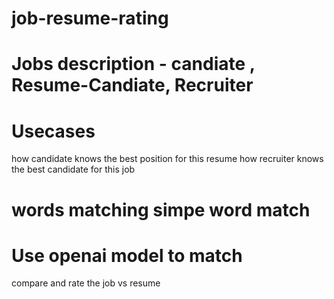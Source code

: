# job-resume-rating

# Jobs description - candiate , Resume-Candiate, Recruiter
# Usecases
  how candidate knows the best position for this resume
  how recruiter knows the best candidate for this job
# words matching simpe word match
# Use openai model to match 

  
  
   

compare and rate the job vs resume
